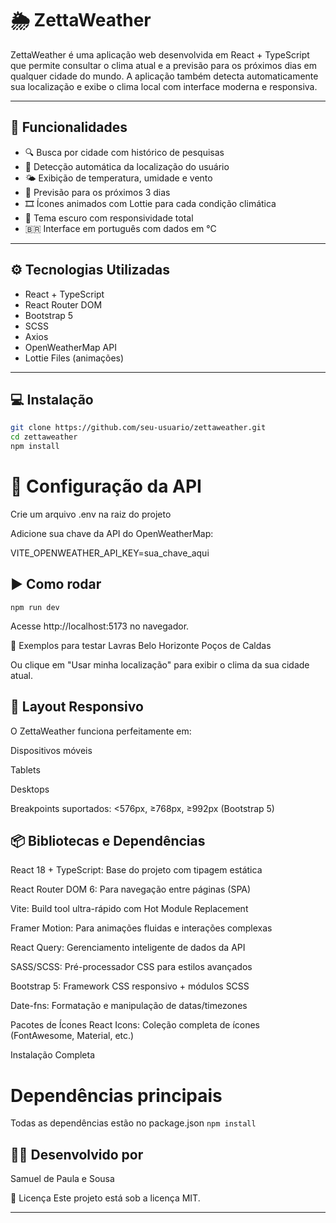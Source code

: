 # 🌦️ ZettaWeather

ZettaWeather é uma aplicação web desenvolvida em React + TypeScript que permite consultar o clima atual e a previsão para os próximos dias em qualquer cidade do mundo. A aplicação também detecta automaticamente sua localização e exibe o clima local com interface moderna e responsiva.

---

## 🚀 Funcionalidades

- 🔍 Busca por cidade com histórico de pesquisas
- 📍 Detecção automática da localização do usuário
- 🌤️ Exibição de temperatura, umidade e vento
- 📅 Previsão para os próximos 3 dias
- 🎞️ Ícones animados com Lottie para cada condição climática
- 🌙 Tema escuro com responsividade total
- 🇧🇷 Interface em português com dados em °C

---

## ⚙️ Tecnologias Utilizadas

- React + TypeScript
- React Router DOM
- Bootstrap 5
- SCSS
- Axios
- OpenWeatherMap API
- Lottie Files (animações)

---

## 💻 Instalação

```bash
git clone https://github.com/seu-usuario/zettaweather.git
cd zettaweather
npm install
```
# 🔐 Configuração da API
Crie um arquivo .env na raiz do projeto

Adicione sua chave da API do OpenWeatherMap:

VITE_OPENWEATHER_API_KEY=sua_chave_aqui

## ▶️ Como rodar
```
npm run dev
```
Acesse http://localhost:5173 no navegador.

🧪 Exemplos para testar
Lavras
Belo Horizonte
Poços de Caldas

Ou clique em "Usar minha localização" para exibir o clima da sua cidade atual.

## 📱 Layout Responsivo
O ZettaWeather funciona perfeitamente em:

Dispositivos móveis

Tablets

Desktops

Breakpoints suportados: <576px, ≥768px, ≥992px (Bootstrap 5)

## 📦 Bibliotecas e Dependências

React 18 + TypeScript: Base do projeto com tipagem estática

React Router DOM 6: Para navegação entre páginas (SPA)

Vite: Build tool ultra-rápido com Hot Module Replacement

Framer Motion: Para animações fluidas e interações complexas

React Query: Gerenciamento inteligente de dados da API

SASS/SCSS: Pré-processador CSS para estilos avançados

Bootstrap 5: Framework CSS responsivo + módulos SCSS

Date-fns: Formatação e manipulação de datas/timezones

Pacotes de Ícones
React Icons: Coleção completa de ícones (FontAwesome, Material, etc.)


Instalação Completa

# Dependências principais
Todas as dependências estão no package.json
 ``` npm install  ```

## 👨‍💻 Desenvolvido por
Samuel de Paula e Sousa

📄 Licença
Este projeto está sob a licença MIT.

---


